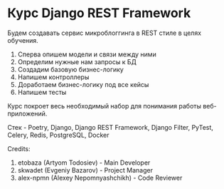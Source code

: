 # Курс Django REST Framework

Будем создавать сервис микроблоггинга в REST стиле в целях обучения.

1. Сперва опишем модели и связи между ними
1. Определим нужные нам запросы к БД
1. Создадим базовую бизнес-логику
1. Напишем контроллеры
1. Доработаем бизнес-логику под все кейсы
1. Напишем тесты

Курс покроет весь необходимый набор для понимания работы веб-приложений.


Стек - Poetry, Django, Django REST Framework, Django Filter, PyTest, Celery, Redis, PostgreSQL, Docker

Credits:
1. etobaza (Artyom Todosiev) - Main Developer
1. skwadet (Evgeniy Bazarov) - Project Manager
1. alex-npmn (Alexey Nepomnyashchikh) - Code Reviewer
